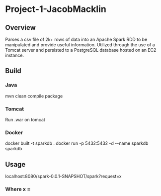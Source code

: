 # Project-1-JacobMacklin
## Overview
Parses a csv file of 2k+ rows of data into an Apache Spark RDD to be manipulated and provide useful information. Utilized through the use of a Tomcat server and persisted to a PostgreSQL database hosted on an EC2 instance.
## Build
### Java
mvn clean compile package
### Tomcat
Run .war on tomcat
### Docker
docker built -t sparkdb .
docker run -p 5432:5432 -d --name sparkdb sparkdb
## Usage
localhost:8080/spark-0.0.1-SNAPSHOT/spark?request=x
### Where x =


